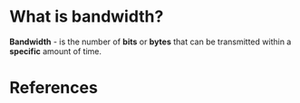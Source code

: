  # What is bandwidth? 
  
 **Bandwidth** - is the number of **bits** or **bytes** that can be transmitted within a **specific** amount of time.
  
 # References 
  
